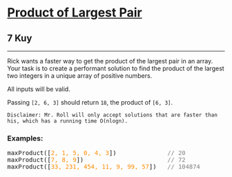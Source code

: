 <h1><a href="https://www.codewars.com/kata/5784c89be5553370e000061b">Product of Largest Pair</a></h1>
<h2>7 Kuy</h2>
<hr>
<p>Rick wants a faster way to get the product of the largest pair in an array. 
Your task is to create a performant solution to find the product 
of the largest two integers in a unique array of positive numbers.</p>
<p>All inputs will be valid.</p>
<p>Passing <code>[2, 6, 3]</code> should return <code>18</code>, the product of <code>[6, 3]</code>.</p>
<p><code>Disclaimer: Mr. Roll will only accept solutions that are faster than his, which has a running time O(nlogn).</code></p>
<h3>Examples:</h3>
<pre>
maxProduct([<span style="color: darkorange">2, 1, 5, 0, 4, 3</span>])              <span style="color: grey">// 20</span>
maxProduct([<span style="color: darkorange">7, 8, 9</span>])                       <span style="color: grey">// 72</span>
maxProduct([<span style="color: darkorange">33, 231, 454, 11, 9, 99, 57</span>])   <span style="color: grey">// 104874</span>
</pre>
